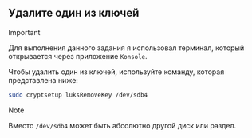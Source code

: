 ## Удалите один из ключей

> [!IMPORTANT]
> Для выполнения данного задания я использовал терминал, который открывается через приложение `Konsole`.

Чтобы удалить один из ключей, используйте команду, которая представлена ниже:

```bash
sudo cryptsetup luksRemoveKey /dev/sdb4
```

> [!NOTE]
> Вместо `/dev/sdb4` может быть абсолютно другой диск или раздел. 
